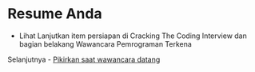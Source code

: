 # Resume Anda

- Lihat Lanjutkan item persiapan di Cracking The Coding Interview dan bagian belakang Wawancara Pemrograman Terkena

Selanjutnya - [Pikirkan saat wawancara datang](pikirkan-saat-wawancara-datang.md)
